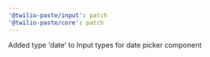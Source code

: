 ```yaml
---
'@twilio-paste/input': patch
'@twilio-paste/core': patch
---
```


Added type 'date' to Input types for date picker component
